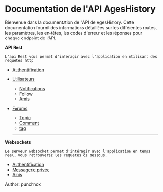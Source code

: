 # Documentation de l'API AgesHistory

Bienvenue dans la documentation de l'API de AgesHistory. Cette documentation fournit des informations détaillées sur les différentes routes, les paramètres, les en-têtes, les codes d'erreur et les réponses pour chaque endpoint de l'API.

**API Rest**

`L'api Rest vous permet d'intéragir avec l'application en utilisant des requetes http`
- [Authentification](./api/Auth.md)
- [Utilisateurs](./api/Users.md)
  - [Notifications](./api/Notification.md)
  - [Follow](./api/Follow.md)
  - [Amis](./api/Relationship.md)
  
- [Forums](./api/forum-features.md)
  - [Topic](./api/forums.md)
  - [Comment](./api/Comment.md)
  - [tag](./api/tag.md)
  ---

**Websockets**

`Le serveur websocket permet d'intéragir avec l'application en temps réel, vous retrouverez les requetes ci dessous.`
- [Authentification](./websockets/auth.md)
- [Messagerie privée](./websockets/messages.md)
- [Amis](./websockets/relationship.md)

Author: punchnox
